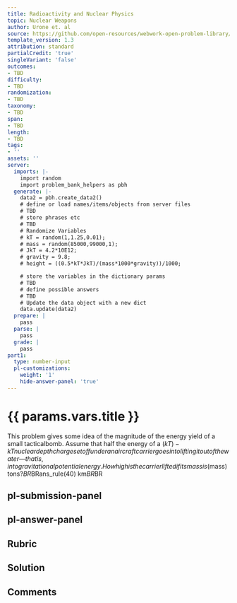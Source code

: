 ```yaml
---
title: Radioactivity and Nuclear Physics
topic: Nuclear Weapons
author: Urone et. al
source: https://github.com/open-resources/webwork-open-problem-library/tree/master/Contrib/BrockPhysics/College_Physics_Urone/32.Medical_Applications_of_Nuclear_Physics/32-07.Nuclear_Weapons/NU_U17-32-07-008.pg
template_version: 1.3
attribution: standard
partialCredit: 'true'
singleVariant: 'false'
outcomes:
- TBD
difficulty:
- TBD
randomization:
- TBD
taxonomy:
- TBD
span:
- TBD
length:
- TBD
tags:
- ''
assets: ''
server:
  imports: |-
    import random
    import problem_bank_helpers as pbh
  generate: |-
    data2 = pbh.create_data2()
    # define or load names/items/objects from server files
    # TBD
    # store phrases etc
    # TBD
    # Randomize Variables
    # kT = random(1,1.25,0.01);
    # mass = random(85000,99000,1);
    # JkT = 4.2*10E12;
    # gravity = 9.8;
    # height = ((0.5*kT*JkT)/(mass*1000*gravity))/1000;

    # store the variables in the dictionary params
    # TBD
    # define possible answers
    # TBD
    # Update the data object with a new dict
    data.update(data2)
  prepare: |
    pass
  parse: |
    pass
  grade: |
    pass
part1:
  type: number-input
  pl-customizations:
    weight: '1'
    hide-answer-panel: 'true'
---
```


# {{ params.vars.title }} 


This problem gives some idea of the magnitude of the energy yield of a small tacticalbomb. Assume that half the energy of a ($kT)-kT nuclear depth charge set off under anaircraft carrier goes into lifting it out of the water—that is, into gravitationalpotential energy. How high is the carrier lifted if its mass is ($mass) tons?$BR$BRans_rule(40) km$BR$BR


## pl-submission-panel 


## pl-answer-panel 


## Rubric 


## Solution 


## Comments 


